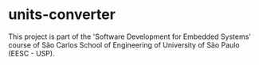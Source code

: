 # units-converter

This project is part of the 'Software Development for Embedded Systems' course of São Carlos School of Engineering of University of São Paulo (EESC - USP).